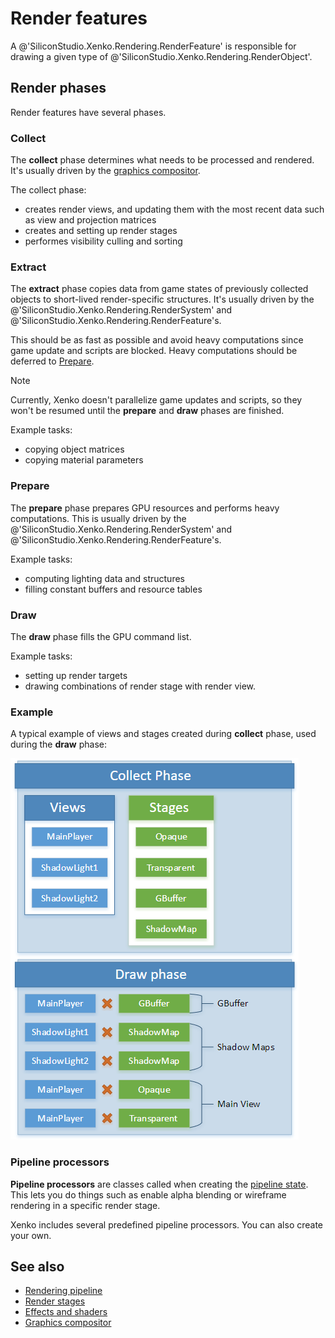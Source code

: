 # Render features

A @'SiliconStudio.Xenko.Rendering.RenderFeature' is responsible for drawing a given type of @'SiliconStudio.Xenko.Rendering.RenderObject'.

## Render phases

Render features have several phases.

### Collect

The **collect** phase determines what needs to be processed and rendered. It's usually driven by the [graphics compositor](../graphics-compositor/index.md).

The collect phase:

* creates render views, and updating them with the most recent data such as view and projection matrices
* creates and setting up render stages
* performes visibility culling and sorting

### Extract

The **extract** phase copies data from game states of previously collected objects to short-lived render-specific structures. It's usually driven by the @'SiliconStudio.Xenko.Rendering.RenderSystem' and @'SiliconStudio.Xenko.Rendering.RenderFeature's.

This should be as fast as possible and avoid heavy computations since game update and scripts are blocked. Heavy computations should be deferred to [Prepare](#prepare).

> [!Note]
> Currently, Xenko doesn't parallelize game updates and scripts, so they won't be resumed until the **prepare** and **draw** phases are finished.

Example tasks:

* copying object matrices
* copying material parameters

### Prepare

The **prepare** phase prepares GPU resources and performs heavy computations. This is usually driven by the @'SiliconStudio.Xenko.Rendering.RenderSystem' and @'SiliconStudio.Xenko.Rendering.RenderFeature's.

Example tasks:

* computing lighting data and structures
* filling constant buffers and resource tables

### Draw

The **draw** phase fills the GPU command list.

Example tasks:

* setting up render targets
* drawing combinations of render stage with render view.

### Example

A typical example of views and stages created during **collect** phase, used during the **draw** phase:

![media/render-features-draw-example.png](media/render-features-draw-example.png)

### Pipeline processors

**Pipeline processors** are classes called when creating the [pipeline state](../low-level-api/pipeline-state.md). This lets you do things such as enable alpha blending or wireframe rendering in a specific render stage.

Xenko includes several predefined pipeline processors. You can also create your own.

## See also

* [Rendering pipeline](index.md)
* [Render stages](render-stages.md)
* [Effects and shaders](../effects-and-shaders/index.md)
* [Graphics compositor](../graphics-compositor/index.md)